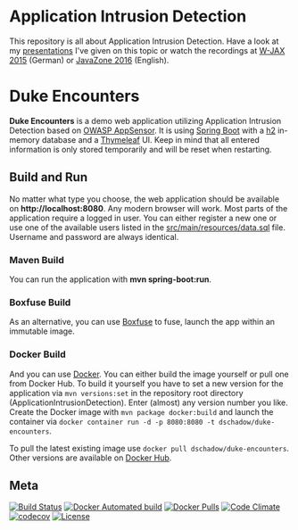 Application Intrusion Detection
============
This repository is all about Application Intrusion Detection. Have a look at my 
[presentations](https://blog.dominikschadow.de/events) I've given on this topic or watch the recordings at 
[W-JAX 2015](https://jaxenter.de/web-app-security-43952) (German) or [JavaZone 2016](https://vimeo.com/181788148) 
(English).

# Duke Encounters
**Duke Encounters** is a demo web application utilizing Application Intrusion Detection based on 
[OWASP AppSensor](http://appsensor.org). It is using [Spring Boot](http://projects.spring.io/spring-boot) with a 
[h2](http://www.h2database.com) in-memory database and a [Thymeleaf](http://www.thymeleaf.org) UI. Keep in mind that 
all entered information is only stored temporarily and will be reset when restarting. 

## Build and Run
No matter what type you choose, the web application should be available on **http://localhost:8080**. Any modern browser
will work. Most parts of the application require a logged in user. You can either register a new one or use one of the 
available users listed in the [src/main/resources/data.sql](https://github.com/dschadow/ApplicationIntrusionDetection/blob/master/duke-encounters/src/main/resources/data.sql) file. Username 
and password are always identical.

### Maven Build
You can run the application with **mvn spring-boot:run**.

### Boxfuse Build 
As an alternative, you can use [Boxfuse](https://boxfuse.com) to fuse, launch the app within an immutable image.

### Docker Build
And you can use [Docker](https://www.docker.com). You can either build the image yourself or pull one from Docker Hub.
To build it yourself you have to set a new version for the application via `mvn versions:set` in the repository root 
directory (ApplicationIntrusionDetection). Enter (almost) any version number you like. Create the Docker image with 
`mvn package docker:build` and launch the container via `docker container run -d -p 8080:8080 -t dschadow/duke-encounters`. 

To pull the latest existing image use `docker pull dschadow/duke-encounters`. Other versions are available on 
[Docker Hub](https://hub.docker.com/r/dschadow/duke-encounters/).

## Meta
[![Build Status](https://travis-ci.org/dschadow/ApplicationIntrusionDetection.svg)](https://travis-ci.org/dschadow/ApplicationIntrusionDetection)
[![Docker Automated build](https://img.shields.io/docker/automated/dschadow/duke-encounters.svg)](https://registry.hub.docker.com/u/dschadow/duke-encounters/)
[![Docker Pulls](https://img.shields.io/docker/pulls/dschadow/duke-encounters.svg)](https://registry.hub.docker.com/u/dschadow/duke-encounters/)
[![Code Climate](https://codeclimate.com/github/dschadow/ApplicationIntrusionDetection/badges/gpa.svg)](https://codeclimate.com/github/dschadow/ApplicationIntrusionDetection)
[![codecov](https://codecov.io/gh/dschadow/ApplicationIntrusionDetection/branch/develop/graph/badge.svg)](https://codecov.io/gh/dschadow/ApplicationIntrusionDetection)
[![License](https://img.shields.io/badge/License-Apache%202.0-blue.svg)](https://opensource.org/licenses/Apache-2.0)

